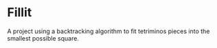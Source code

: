# Fillit

A project using a backtracking algorithm to fit tetriminos pieces into the smallest possible square.
